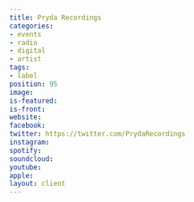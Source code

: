 ```yaml
---
title: Pryda Recordings
categories:
- events
- radio
- digital
- artist
tags:
- label
position: 95
image: 
is-featured: 
is-front: 
website: 
facebook: 
twitter: https://twitter.com/PrydaRecordings
instagram: 
spotify: 
soundcloud: 
youtube: 
apple: 
layout: client
---
```


